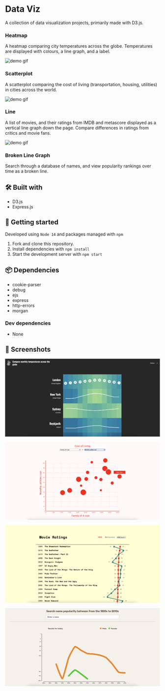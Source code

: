 # Data Viz
A collection of data visualization projects, primarily made with D3.js. 

### Heatmap
A heatmap comparing city temperatures across the globe. Temperatures are displayed with colours, a line graph, and a label. 

![demo gif](https://github.com/sandypockets/data-viz/blob/main/docs/heat-map/heatmap-demo.gif?raw=true)

### Scatterplot
A scatterplot comparing the cost of living (transportation, housing, utilities) in cities across the world.

![demo gif](https://github.com/sandypockets/data-viz/blob/main/docs/cost-of-living/cost-of-living-demo.gif?raw=true)

### Line
A list of movies, and their ratings from IMDB and metascore displayed as a vertical line graph down the page. Compare differences in ratings from critics and movie fans.

![demo gif](https://github.com/sandypockets/data-viz/blob/main/docs/movie-ratings/movie-ratings-demo.gif?raw=true)

### Broken Line Graph
Search through a database of names, and view popularity rankings over time as a broken line.

## 🛠 Built with
* D3.js
* Express.js

## 🚀 Getting started
Developed using `Node 14` and packages managed with `npm`

1. Fork and clone this repository.
2. Install dependencies with `npm install`
3. Start the development server with `npm start`

## 📦 Dependencies
* cookie-parser
* debug
* ejs
* express
* http-errors
* morgan

### Dev dependencies
* None

## 📸 Screenshots

![temperatures heat map screenshot](https://github.com/sandypockets/data-viz/blob/main/docs/heat-map/heatmap-screenshot.png?raw=true)

![cost of living scatterplot screenshot](https://github.com/sandypockets/data-viz/blob/main/docs/cost-of-living/cost-of-living-screenshot.png?raw=true)

![movie ratings screenshot](https://github.com/sandypockets/data-viz/blob/main/docs/movie-ratings/movie-critic-screenshot.png?raw=true)

![name rankings screenshot](https://github.com/sandypockets/data-viz/blob/main/docs/name-rankings/name-popularity-screenshot.png?raw=true)